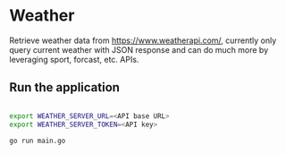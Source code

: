 # Weather

Retrieve weather data from https://www.weatherapi.com/, currently only query current weather with JSON response and can do much more by leveraging sport, forcast, etc. APIs.

## Run the application

```bash

export WEATHER_SERVER_URL=<API base URL>
export WEATHER_SERVER_TOKEN=<API key>

go run main.go

```